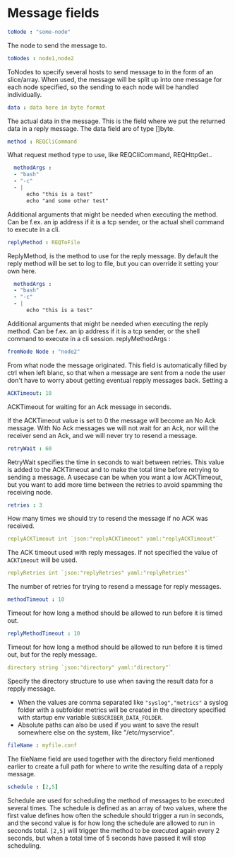# Message fields

```yaml
toNode : "some-node"
```

The node to send the message to.

```yaml
toNodes : node1,node2
```

ToNodes to specify several hosts to send message to in the form of an slice/array. When used, the message will be split up into one message for each node specified, so the sending to each node will be handled individually.

```yaml
data : data here in byte format
```

The actual data in the message. This is the field where we put the returned data in a reply message. The data field are of type []byte.

```yaml
method : REQCliCommand
```

What request method type to use, like REQCliCommand, REQHttpGet..

```yaml
  methodArgs :
  - "bash"
  - "-c"
  - |
      echo "this is a test"
      echo "and some other test"
```

Additional arguments that might be needed when executing the method. Can be f.ex. an ip address if it is a tcp sender, or the actual shell command to execute in a cli.

```yaml
replyMethod : REQToFile
```

ReplyMethod, is the method to use for the reply message. By default the reply method will be set to log to file, but you can override it setting your own here.

```yaml
  methodArgs :
  - "bash"
  - "-c"
  - |
      echo "this is a test"
```

Additional arguments that might be needed when executing the reply method. Can be f.ex. an ip address if it is a tcp sender, or the shell command to execute in a cli session.
replyMethodArgs :

```yaml
fromNode Node : "node2"
```

From what node the message originated. This field is automatically filled by ctrl when left blanc, so that when a message are sent from a node the user don't have to worry about getting eventual repply messages back.
Setting a

```yaml
ACKTimeout: 10 
```

ACKTimeout for waiting for an Ack message in seconds.

If the ACKTimeout value is set to 0 the message will become an No Ack message. With No Ack messages we will not wait for an Ack, nor will the receiver send an Ack, and we will never try to resend a message.

```yaml
retryWait : 60
```

RetryWait specifies the time in seconds to wait between retries. This value is added to the ACKTimeout and to make the total time before retrying to sending a message. A usecase can be when you want a low ACKTimeout, but you want to add more time between the retries to avoid spamming the receiving node. 

```yaml
retries : 3
```

How many times we should try to resend the message if no ACK was received.

```yaml
replyACKTimeout int `json:"replyACKTimeout" yaml:"replyACKTimeout"`
```

The ACK timeout used with reply messages. If not specified the value of `ACKTimeout` will be used.

```yaml
replyRetries int `json:"replyRetries" yaml:"replyRetries"`
```

The number of retries for trying to resend a message for reply messages.

```yaml
methodTimeout : 10
```

Timeout for how long a method should be allowed to run before it is timed out.

```yaml
replyMethodTimeout : 10
```

Timeout for how long a method should be allowed to run before it is timed out, but for the reply message.

```yaml
directory string `json:"directory" yaml:"directory"`
```

Specify the directory structure to use when saving the result data for a repply message.

- When the values are comma separated like `"syslog","metrics"` a syslog folder with a subfolder metrics will be created in the directory specified with startup env variable `SUBSCRIBER_DATA_FOLDER`.
- Absolute paths can also be used if you want to save the result somewhere else on the system, like "/etc/myservice".

```yaml
fileName : myfile.conf
```

The fileName field are used together with the directory field mentioned earlier to create a full path for where to write the resulting data of a repply message.

```yaml
schedule : [2,5]
```

Schedule are used for scheduling the method of messages to be executed several times. The schedule is defined as an array of two values, where the first value defines how often the schedule should trigger a run in seconds, and the second value is for how long the schedule are allowed to run in seconds total. `[2,5]` will trigger the method to be executed again every 2 seconds, but when a total time of 5 seconds have passed it will stop scheduling.
